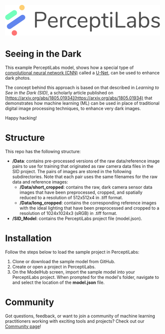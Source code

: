 [![PerceptiLabs](./pl_logo.png)](https://www.perceptilabs.com/home)

# Seeing in the Dark
This example PerceptiLabs model, shows how a special type of [convolutional neural network (CNN)](https://en.wikipedia.org/wiki/Convolutional_neural_network) called a [U-Net](https://en.wikipedia.org/wiki/U-Net), can be used to enhance dark photos.

The concept behind this approach is based on that described in *Learning to See in the Dark (SID)*, a scholarly article published on [https://arxiv.org/abs/1805.01934](https://arxiv.org/abs/1805.01934) that demonstrates how machine learning (ML) can be used in place of traditional digital image processing techniques, to enhance very dark images. 

Happy hacking!

# Structure
This repo has the following structure:
* **/Data**: contains pre-processed versions of the raw data/reference image pairs to use for training that originated as raw camera data files in the SID project. The pairs of images are stored in the following subdirectories. Note that each pair uses the same filenames for the raw data and reference images:
  * **/Data/short_cropped**: contains the raw, dark camera sensor data images that have been preprocessed, cropped, and spatially reduced to a resolution of 512x512x4 in .tiff format.
  * **/Data/long_cropped**: contains the corresponding reference images with the ideal lighting that have been preprocessed and cropped to a resolution of 1024x1024x3 (sRGB) in .tiff format.
* **/SID_Model**: contains the PerceptiLabs project file (model.json).

# Installation

Follow the steps below to load the sample project in PerceptiLabs:

1. Clone or download the sample model from GitHub.
2. Create or open a project in PerceptiLabs.
3. On the ModelHub screen, import the sample model into your PerceptiLabs project. When prompted for the model's folder, navigate to and select the location of the **model.json** file.

# Community

Got questions, feedback, or want to join a community of machine learning practitioners working with exciting tools and projects? Check out our [Community page](https://www.perceptilabs.com/community)!
